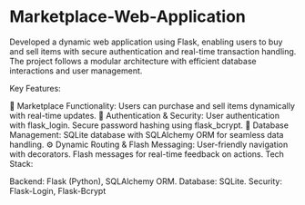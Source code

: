 # Marketplace-Web-Application
Developed a dynamic web application using Flask, enabling users to buy and sell items with secure authentication and real-time transaction handling. The project follows a modular architecture with efficient database interactions and user management.

Key Features:

🛒 Marketplace Functionality: Users can purchase and sell items dynamically with real-time updates.
🔑 Authentication & Security:
User authentication with flask_login.
Secure password hashing using flask_bcrypt.
💾 Database Management:
SQLite database with SQLAlchemy ORM for seamless data handling.
⚙️ Dynamic Routing & Flash Messaging:
User-friendly navigation with decorators.
Flash messages for real-time feedback on actions.
Tech Stack:

Backend: Flask (Python), SQLAlchemy ORM.
Database: SQLite.
Security: Flask-Login, Flask-Bcrypt
